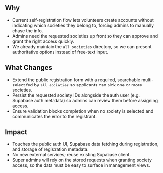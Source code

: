 ## Why
- Current self-registration flow lets volunteers create accounts without indicating which societies they belong to, forcing admins to manually chase the info.
- Admins need the requested societies up front so they can approve and grant the right access quickly.
- We already maintain the `all_societies` directory, so we can present authoritative options instead of free-text input.

## What Changes
- Extend the public registration form with a required, searchable multi-select fed by `all_societies` so applicants can pick one or more societies.
- Persist the requested society IDs alongside the auth user (e.g. Supabase auth metadata) so admins can review them before assigning access.
- Ensure validation blocks completion when no society is selected and communicates the error to the registrant.

## Impact
- Touches the public auth UI, Supabase data fetching during registration, and storage of registration metadata.
- No new external services; reuse existing Supabase client.
- Super admins will rely on the stored requests when granting society access, so the data must be easy to surface in management views.
